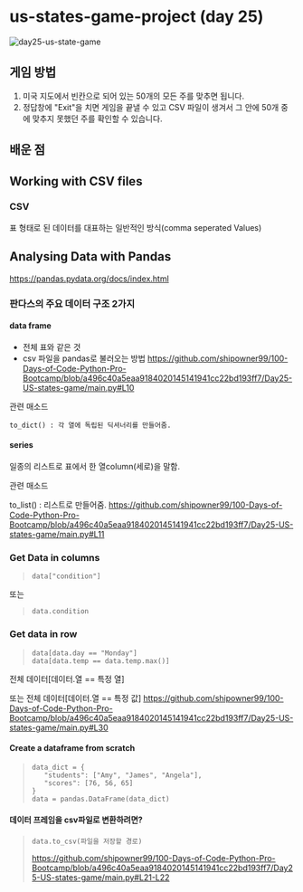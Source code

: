 # us-states-game-project (day 25)

![day25-us-state-game](https://user-images.githubusercontent.com/120784842/226176670-d25a3b41-9108-400e-83a4-bdd01632c871.gif)


## 게임 방법
1. 미국 지도에서 빈칸으로 되어 있는 50개의 모든 주를 맞추면 됩니다.
1. 정답창에 "Exit"을 치면 게임을 끝낼 수 있고 CSV 파일이 생겨서 그 안에 50개 중에 맞추지 못했던 주를 확인할 수 있습니다.  

## 배운 점

## Working with CSV files
### CSV 
표 형태로 된 데이터를 대표하는 일반적인 방식(comma seperated Values)

## Analysing Data with Pandas
https://pandas.pydata.org/docs/index.html

### 판다스의 주요 데이터 구조 2가지
#### data frame
- 전체 표와 같은 것
- csv 파일을 pandas로 불러오는 방법
https://github.com/shipowner99/100-Days-of-Code-Python-Pro-Bootcamp/blob/a496c40a5eaa9184020145141941cc22bd193ff7/Day25-US-states-game/main.py#L10

관련 매소드
```
to_dict() : 각 열에 독립된 딕셔너리를 만들어줌.
```
#### series
일종의 리스트로 표에서 한 열column(세로)을 말함.

관련 매소드

to_list() : 리스트로 만들어줌.
https://github.com/shipowner99/100-Days-of-Code-Python-Pro-Bootcamp/blob/a496c40a5eaa9184020145141941cc22bd193ff7/Day25-US-states-game/main.py#L11

### Get Data in columns
>```
>data["condition"]
또는
>```
>data.condition

### Get data in row
>```
>data[data.day == "Monday"]
>data[data.temp == data.temp.max()]
전체 데이터[데이터.열 == 특정 열] 

또는 전체 데이터[데이터.열 == 특정 값]
https://github.com/shipowner99/100-Days-of-Code-Python-Pro-Bootcamp/blob/a496c40a5eaa9184020145141941cc22bd193ff7/Day25-US-states-game/main.py#L30

#### Create a dataframe from scratch
>```
>data_dict = {
>    "students": ["Amy", "James", "Angela"],
>    "scores": [76, 56, 65]
>}
>data = pandas.DataFrame(data_dict)
>```
#### 데이터 프레임을 csv파일로 변환하려면?
> ```
> data.to_csv(파일을 저장할 경로)
> ```
> https://github.com/shipowner99/100-Days-of-Code-Python-Pro-Bootcamp/blob/a496c40a5eaa9184020145141941cc22bd193ff7/Day25-US-states-game/main.py#L21-L22
